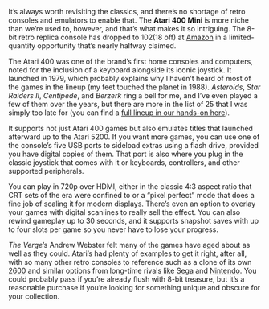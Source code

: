 It’s always worth revisiting the classics, and there’s no shortage of retro consoles and emulators to enable that. The **Atari 400 Mini** is more niche than we’re used to, however, and that’s what makes it so intriguing. The 8-bit retro replica console has dropped to $102 ($18 off) at [Amazon](https://www.amazon.com/dp/B0CS3VD9TJ/?tag=theverge02-20) in a limited-quantity opportunity that’s nearly halfway claimed.

The Atari 400 was one of the brand’s first home consoles and computers, noted for the inclusion of a keyboard alongside its iconic joystick. It launched in 1979, which probably explains why I haven’t heard of most of the games in the lineup (my feet touched the planet in 1988). *Asteroids*, *Star Raiders II*, *Centipede*, and *Berzerk* ring a bell for me, and I’ve even played a few of them over the years, but there are more in the list of 25 that I was simply too late for (you can find a [full lineup in our hands-on here](/24113699/atari-400-mini-hands-on)).

It supports not just Atari 400 games but also emulates titles that launched afterward up to the Atari 5200. If you want more games, you can use one of the console’s five USB ports to sideload extras using a flash drive, provided you have digital copies of them. That port is also where you plug in the classic joystick that comes with it or keyboards, controllers, and other supported peripherals.

You can play in 720p over HDMI, either in the classic 4:3 aspect ratio that CRT sets of the era were confined to or a “pixel perfect” mode that does a fine job of scaling it for modern displays. There’s even an option to overlay your games with digital scanlines to really sell the effect. You can also rewind gameplay up to 30 seconds, and it supports snapshot saves with up to four slots per game so you never have to lose your progress.

*The Verge*’s Andrew Webster felt many of the games have aged about as well as they could. Atari’s had plenty of examples to get it right, after all, with so many other retro consoles to reference such as a clone of its own [2600](/2023/8/22/23841336/atari-2600-plus-compatible-with-7800-cartridges) and similar options from long-time rivals like [Sega](/23439097/sega-genesis-mini-2-astro-city-mini-v-retro-consoles) and [Nintendo](/2018/8/2/17642236/nes-classic-npd-sales-data-june-2018). You could probably pass if you’re already flush with 8-bit treasure, but it’s a reasonable purchase if you’re looking for something unique and obscure for your collection.
